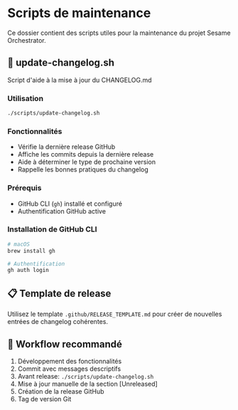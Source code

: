 # Scripts de maintenance

Ce dossier contient des scripts utiles pour la maintenance du projet Sesame Orchestrator.

## 📝 update-changelog.sh

Script d'aide à la mise à jour du CHANGELOG.md

### Utilisation
```bash
./scripts/update-changelog.sh
```

### Fonctionnalités
- Vérifie la dernière release GitHub
- Affiche les commits depuis la dernière release
- Aide à déterminer le type de prochaine version
- Rappelle les bonnes pratiques du changelog

### Prérequis
- GitHub CLI (`gh`) installé et configuré
- Authentification GitHub active

### Installation de GitHub CLI
```bash
# macOS
brew install gh

# Authentification
gh auth login
```

## 📋 Template de release

Utilisez le template `.github/RELEASE_TEMPLATE.md` pour créer de nouvelles entrées de changelog cohérentes.

## 🔄 Workflow recommandé

1. Développement des fonctionnalités
2. Commit avec messages descriptifs
3. Avant release: `./scripts/update-changelog.sh`
4. Mise à jour manuelle de la section [Unreleased]
5. Création de la release GitHub
6. Tag de version Git
